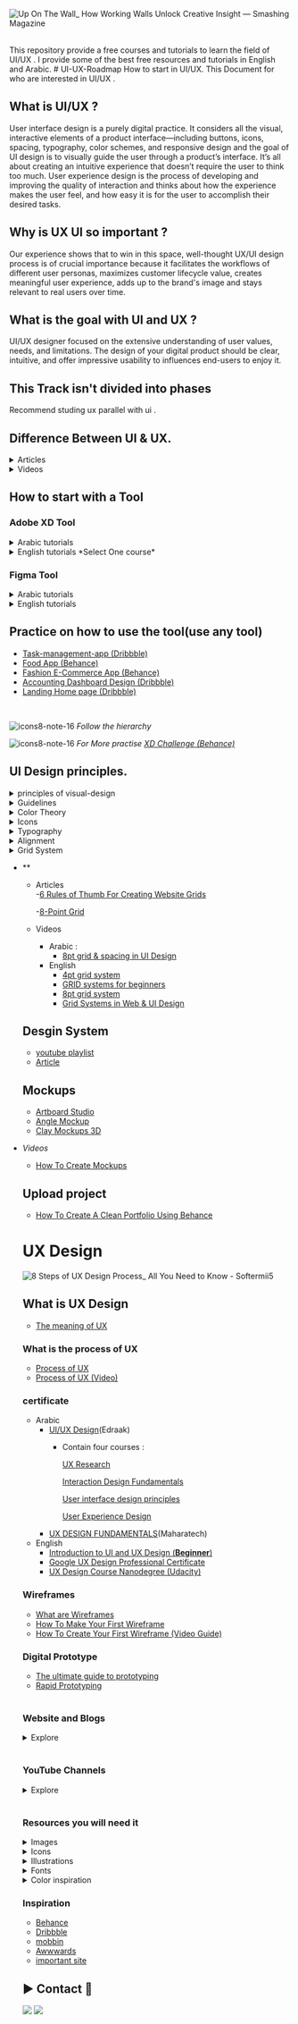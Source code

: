 ![Up On The Wall_ How Working Walls Unlock Creative Insight — Smashing Magazine](https://github.com/MennaElgyar/UI-UX-Roadmap/assets/108477138/2442bc94-e801-42de-bafa-5a4c75aebd34)

<br>
This repository provide a free courses and tutorials to learn the field of UI/UX . I provide some of the best free resources and tutorials in English and Arabic.
# UI-UX-Roadmap
How to start in UI/UX. This Document for who are interested in UI/UX .

## ****What is UI/UX ?****
User interface design is a purely digital practice. It considers all the visual, interactive elements of a product interface—including buttons, icons, spacing, typography, color schemes, and responsive design and the goal of UI design is to visually guide the user through a product’s interface. It’s all about creating an intuitive experience that doesn’t require the user to think too much.
User experience design is the process of developing and improving the quality of interaction and thinks about how the experience makes the user feel, and how easy it is for the user to accomplish their desired tasks.
## ****Why is UX UI so important ?****
Our experience shows that to win in this space, well-thought UX/UI design process is of crucial importance because it facilitates the workflows of different user personas, maximizes customer lifecycle value, creates meaningful user experience, adds up to the brand's image and stays relevant to real users over time.
## ****What is the goal with UI and UX ?****
UI/UX designer focused on the extensive understanding of user values, needs, and limitations. The design of your digital product should be clear, intuitive, and offer impressive usability to influences end-users to enjoy it.

## This Track isn't divided into phases
Recommend studing ux parallel with ui .
 <br>    


## ****Difference Between UI & UX.****


<details>
<summary>Articles</summary>
  Arabic : (https://www.alrab7on.com/ui-ux-design-and-the-difference)

  English : (https://manvisinghwal.medium.com/whats-the-difference-%20between-ui-ux-design-aeddfdbe3206)
</details>


<details>
<summary>Videos</summary>
  Arabic : (https://www.youtube.com/watch?v=KaIzzUs2BkI) 

  English : (https://www.youtube.com/watch?v=RtPnVtXw6HU)
</details> 
 



## How to start with a Tool
### Adobe XD Tool

<details>
<summary>Arabic tutorials</summary>
 
  - [Youtube Playlist ](https://youtube.com/playlist?list=PLjyD08NqprdXJRdzStL9wTQjH7UCE4qYC)
  - [Youtube Playlist](https://www.youtube.com/playlist?list=PLRemWV5koZLBR1khj5OlC_xLkdsI8G5DF)
</details> 


<details>
<summary>English tutorials *Select One course*</summary>
 
 - [Adobe XD UI UX Essentials 2022](https://www.youtube.com/playlist?list=PLttcEXjN1UcHbhOF4J99QKUiOqt9ETgnb)
 - [learnux_adobe-xd](https://learnux.io/course/adobe-xd)
 - [Youtube Crash Course](https://youtu.be/WEljsc2jorI)
</details> 


### Figma Tool

<details>
<summary>Arabic tutorials</summary>
 
  - [Youtube Playlist](https://youtube.com/playlist?list=PLjzhiGLyugKynpBi7v2AWMCJgTrRI6Ne-)
  - [Youtube Playlist](https://youtube.com/playlist?list=PLkIliLHi5M4LosGOLzn2f6baDETNsYpCZ)

</details> 

<details>
<summary>English tutorials</summary>
 
  - [learnux_Figma](https://learnux.io/course/figma)
 - [Youtube Crash Course](https://youtu.be/kbZejnPXyLM)

</details> 




## Practice on how to use the tool(use any tool)

- [Task-management-app (Dribbble)](https://dribbble.com/shots/19665814-Task-management-app)
- [Food App (Behance)](https://www.behance.net/gallery/145289695/Food-App-Design/modules/820794049)
- [Fashion E-Commerce App (Behance)](https://www.behance.net/gallery/151433403/Fashion-E-Commerce-App?tracking_source=search_projects%7CFashion+Mobile)
- [Accounting Dashboard Design (Dribbble)](https://dribbble.com/shots/18968094-Accounting-Dashboard-Design)
- [Landing Home page (Dribbble)](https://dribbble.com/shots/17815412-Landify-home-page)

<br>


  ![icons8-note-16](https://user-images.githubusercontent.com/108477138/204140045-9378623b-2bfb-46a9-b38b-3bf04c54c7a5.png)
*Follow the hierarchy*

 ![icons8-note-16](https://user-images.githubusercontent.com/108477138/204140045-9378623b-2bfb-46a9-b38b-3bf04c54c7a5.png)
*For More practise [XD Challenge (Behance)](https://www.behance.net/challenge/xd)*
## **UI Design principles.**

 <details><summary>principles of visual-design</summary>

   - [The Basic Principles of User Interface Design](https://www.uxpin.com/studio/blog/ui-design-principles/)
   - [5 Principles of Visual Design in UX](https://www.nngroup.com/articles/principles-visual-design/)
   - [10 Fundamental UI Design Principles You Need to Know](https://dribbble.com/resources/ui-design-principles)
   - [10 rules of thumb](https://www.interaction-design.org/literature/article/user-interface-design-guidelines-10-rules-of-thumb)
   - [Gestalt principles](https://www.usertesting.com/blog/gestalt-principles)
  </details>
  
  <details><summary>Guidelines</summary>

   - [IOS Design Guidelines](https://ivomynttinen.com/blog/ios-design-guidelines?fbclid=IwAR0Q0ow4cjLjGQvpqhtORtNSel7bAlcn2GTM1DciG7rwRwJgQsleV-8Kyug)
   - [Material Design](https://material.io/design/guidelines-overview)
   </details>
   
 <details><summary>Color Theory</summary>

   - [Color Theory Interaction Design](https://www.interaction-design.org/literature/topics/color-theory)
   - [A Beginner's Guide to Color Theory](https://uxcel.com/blog/beginners-guide-to-color-theory)
  </details>

  <details><summary>Icons</summary>

   - [7 Principles of Icon Design](https://uxdesign.cc/7-principles-of-icon-design-e7187539e4a2)
   - [Types and Functions of UI Icons](https://blog.tubikstudio.com/small-elements-big-impact-types-and-functions-of-ui-icons/)
  </details>

 <details><summary>Typography</summary>

   - [Typography in UI Design](https://www.shopify.com/partners/blog/typography)
   - [How To Use Typography In UI Design](https://careerfoundry.com/en/blog/ui-design/typography-ui-design/)
   - [Typography in UI: Guide for Beginners](https://blog.tubikstudio.com/typography-in-ui-guide-for-beginners/)
   </details>

   <details><summary>Alignment</summary>

   - [Principles of UI design: Alignment](https://uxdesign.cc/principles-of-ui-design-alignment-dd707e983f29)
   </details>
   
   <details><summary>Grid System</summary>
     <details><summary>Articles</summary>
      -6 Rules of Thumb For Creating Website Grids](https://elementor.com/blog/grid-
     </details>
     <details><summary>Videos</summary>
      <details><summary>Arabic</summary>
       - [8pt grid & spacing in UI Design](https://youtu.be/ctXmOtBNwV8)
     </details>
     <details><summary>English</summary>
       - [4pt grid system](https://youtu.be/-H7NsvZtU2Q)
       - [GRID systems for beginners](https://youtu.be/pxN8w-ywSuc)
       - [8pt grid system](https://youtu.be/ak_zNvESZL8)
       - [Grid Systems in Web & UI Design](https://youtu.be/n_V_aLqYPI0)
     </details>
     </details>
   </details>

- **
    - Articles      
        -[6 Rules of Thumb For Creating Website Grids](https://elementor.com/blog/grid-design/%23:~:text=Column%20grids%20can%20have%20as,%2C%20nine%2C%20or%2012%20columns)
        
        -[8-Point Grid](https://spec.fm/specifics/8-pt-grid?fbclid=IwAR1g_goEhw0SNhix91zj1yLNeAvmW8Qg5Ab4ia-OiXSgvSuqgMhPlbbI9m8)
        
    - Videos
        - Arabic :
            - [8pt grid & spacing in UI Design](https://youtu.be/ctXmOtBNwV8)
        - English
            - [4pt grid system](https://youtu.be/-H7NsvZtU2Q)
            - [GRID systems for beginners](https://youtu.be/pxN8w-ywSuc)
            - [8pt grid system](https://youtu.be/ak_zNvESZL8)
            - [Grid Systems in Web & UI Design](https://youtu.be/n_V_aLqYPI0)
  ## Desgin System
     -  [youtube playlist](https://www.youtube.com/playlist?list=PLDaHCLWmCcQL3ipBjcrJYc_DT6B2nxVf0)
     -  [Article](https://www.uxpin.com/create-design-system-guide/)

  ## Mockups
    -  [Artboard Studio](https://artboard.studio/0[)
    -  [Angle Mockup](https://www.figma.com/community/plugin/778645840235495725/Angle-Mockups)
    -  [Clay Mockups 3D](https://www.figma.com/community/plugin/819335598581469537/Clay-Mockups-3D)
 - *Videos*
    - [How To Create Mockups](https://www.youtube.com/watch?v=XVbw79i3poc&t=81s) 
   ## Upload project
    
    - [How To Create A Clean Portfolio Using Behance](https://www.youtube.com/watch?v=5yL-_sYKCHU)
    
    
    
    # UX Design
     
     ![8 Steps of UX Design Process_ All You Need to Know - Softermii5](https://user-images.githubusercontent.com/108477138/203283469-22cfeb04-d743-4020-b32b-67a47293674e.png)

    ## What is UX Design
    
    - [The meaning of UX](https://careerfoundry.com/en/blog/ux-design/)
    
    ### What is the process of UX
    
    - [Process of UX](https://xd.adobe.com/ideas/guides/ux-design-process-steps/)
    - [Process of UX (Video)](https://www.youtube.com/embed/Um3BhY0oS2c?autoplay=1&controls=1&showinfo=0&rel=0)
    
    ### certificate
   

    - Arabic
        - [UI/UX Design](https://www.edraak.org/en/programs/specialization/uiux-v1/)(Edraak)
            - Contain four courses :
                
                [UX Research](https://www.edraak.org/en/programs/course/ux-v1/)
                
                [Interaction Design Fundamentals](https://www.edraak.org/en/programs/course/interactiondesign-v1/)
                
                [User interface design principles](https://www.edraak.org/en/programs/course/uidesign-v1/)
                
                [User Experience Design](https://www.edraak.org/en/programs/course/uxdesign-v1/)
         - [UX DESIGN FUNDAMENTALS](https://maharatech.gov.eg/course/view.php?id=1231)(Maharatech)    
    - English
        - [Introduction to UI and UX Design (**Beginner**)](https://www.codecademy.com/learn/intro-to-ui-ux)
        - [Google UX Design Professional Certificate](https://www.coursera.org/professional-certificates/google-ux-design?utm_source=gg&utm_medium=sem&utm_campaign=15-GoogleUXDesign-ROW&utm_content=15-GoogleUXDesign-ROW&campaignid=12566638067&adgroupid=119528847077&device=c&keyword=ux%20design%20google%20certificate&matchtype=p&network=g&devicemodel=&adpostion=&creativeid=507197228289&hide_mobile_promo&gclid=CjwKCAiAvriMBhAuEiwA8Cs5lTRCjuQvh68Hh6ksx5OAb3q3eNkZBpEz4xrPiO7_N0pWhc4uy36PCRoCMXoQAvD_BwE)
        - [UX Design Course Nanodegree (Udacity)](https://www.udacity.com/course/ux-designer-nanodegree--nd578)
    
    ### Wireframes
    
    - [What are Wireframes](https://balsamiq.com/learn/articles/what-are-wireframes/)
    - [How To Make Your First Wireframe](https://careerfoundry.com/en/blog/ux-design/how-to-create-your-first-wireframe/)
    - [How To Create Your First Wireframe (Video Guide)](https://www.youtube.com/watch?v=KdfO_e0yK-g)
    
    ### Digital Prototype
    
    - [The ultimate guide to prototyping](https://www.justinmind.com/prototyping?ref=uxtools-challenges)
    - [Rapid Prototyping](https://www.youtube.com/watch?v=KWGBGTGryFk) <br> <br>

   ### Website and Blogs
    <details><summary>Explore</summary>
    
    - [uxcel ](https://uxcel.com/)
    - [learnux ](https://learnux.io/)
    - [UX Planet ](https://uxplanet.org/)
    - [Tailwind ui documentation](https://www.youtube.com/redirect?event=video_description&redir_token=QUFFLUhqbWNKN1lQa3FBZ1k4YjNHYVVKRW1TbHpieFVRZ3xBQ3Jtc0trRERIUUJIMzFnbXNxeGUzNTJOcHhUOXU1X1c0VEZHTHcwMUlCV1VpMlVOcDhzblhTQWQ1MlpYM0VHT0Y4LThEeW1ndjhXUmF3NkpjYk80alZMcklmRmo2WnJpbkVFQjlXZ1o5YTh3aGJjUjBoejBEYw&q=https%3A%2F%2Ftailwindcss.com%2Fdocs%2F&v=Rl88hHD-BHs) (UI roles for web designing
)
    - [Laws of UX ](https://lawsofux.com/)
    - [UX Collective ](https://uxdesign.cc/)
    - [The NN Group](https://www.nngroup.com/)
    - [Inside Design](https://www.invisionapp.com/inside-design)
    - [Adobe XD Blog](https://blog.adobe.com/)
     </details>
    
    
    <br>
    
   ### YouTube Channels

    <details><summary>Explore</summary>
     - DesignCourse
     - Mike Locke
     - Aj & Smart
     - Femke.design
     - Ansh Mehra
     - Jesse Showalter
     - Career Foundry
    </details>
    <br>
   

    
       
    ### Resources you will need it
    <details><summary>Images</summary>

     - [Unsplash](https://unsplash.com/)
     - [Pexels](https://www.pexels.com/)
     - [Freepik](https://www.freepik.com/)
     - [Pixabay](https://www.shutterstock.com/search/pixabay?kw=&gclid=Cj0KCQjw0umSBhDrARIsAH7FCoc2xTMHHU8J9BQXbOJ-p8OEQjoqvNW6LnS0y9wqUdGGvnBrejDcqzAaAglhEALw_wcB)
     - [Pinterest](https://www.pinterest.com/)
    </details>

    <details><summary>Icons</summary>

     
     - [Freeicons](https://freeicons.io/)
     - [Flaticon](https://www.flaticon.com/)
     - [Icons8](https://icons8.com/)
     - [Iconfinder](https://www.iconfinder.com/)
     - [Free icons](https://freeicons.io/)
     - [Feather icons](https://feathericons.com/)
     - [Icons store](https://iconstore.co/)
     - [Simple icon](https://simpleicons.org/)
    </details>

      <details><summary>Illustrations</summary>

       
     - [Storyset](https://storyset.com/)
     - [Undraw](https://undraw.co/Illustrations)
     - [Illustation](https://illustation.io/)
     - [Drawkit](https://drawkit.com/)
     </details>
   
     <details><summary>Fonts</summary>

      
      - [google fonts](https://fonts.google.com/)
      - [Dafont](https://www.dafont.com/)
      - [1001Fonts](https://www.1001fonts.com/)
    </details>

    <details><summary>Color inspiration</summary>

      - [Color Hunt](https://colorhunt.co/)
      - [Coolors](https://coolors.co/)
      - [Flat UI Colors](https://flatuicolors.com/)
      - [Colormind](http://colormind.io/)
      - [Colorinspire](https://colorinspire.webflow.io/)
    </details>
    
    ### Inspiration
      - [Behance](https://www.behance.net/)
      - [Dribbble](https://dribbble.com/)
      - [mobbin](https://mobbin.design/browse/ios/apps)
      - [Awwwards](https://www.awwwards.com/)
      - [important site](https://www.designresourc.es/)

  
       
    

    ## **▶️ Contact 📱**

     <a href="https://www.facebook.com/MennaMElgyar"><img src="https://img.shields.io/badge/Facebook-%234267B2?style=flat&logo=Facebook&logoColor=white"/></a>
     <a href="https://www.linkedin.com/in/menna-elgyar/" title="LinkedIn"><img src="https://img.shields.io/badge/LinkedIn-%230177B5?style=flat&logo=linkedin&logoColor=white"/></a>


